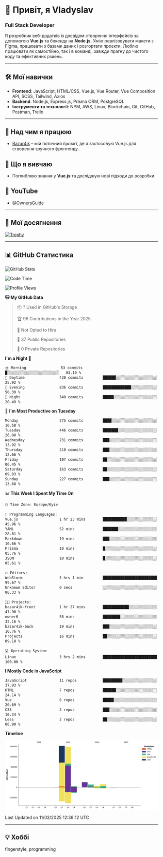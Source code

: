 # 👋 Привіт, я Vladyslav  
### Full Stack Developer  

Я розробник веб-додатків із досвідом створення інтерфейсів за допомогою **Vue.js** та бекенду на **Node.js**. Умію реалізовувати макети з Figma, працювати з базами даних і розгортати проєкти. Люблю працювати як самостійно, так і в команді, завжди прагну до чистого коду та ефективних рішень.

---

## 🛠 Мої навички  
- **Frontend**: JavaScript, HTML/CSS, Vue.js, Vue Router, Vue Composition API, SCSS, Tailwind, Axios  
- **Backend**: Node.js, Express.js, Prisma ORM, PostgreSQL  
- **Інструменти та технології**: NPM, AWS, Linux, Blockchain, Git, GitHub, Postman, Trello  

---

## 🔭 Над чим я працюю  
- [Bazar4ik](https://github.com/owner6/bazar4ik-front) – мій поточний проєкт, де я застосовую Vue.js для створення зручного фронтенду.

## 🌱 Що я вивчаю  
- Поглиблюю знання у **Vue.js** та досліджую нові підходи до розробки.

## 🎥 YouTube  
- [@OwnersGuide](https://www.youtube.com/@OwnersGuide-)
  
---

## 🌟 Мої досягнення  
[![Trophy](https://github-profile-trophy.vercel.app/?username=owner6&theme=default)](https://github.com/ryo-ma/github-profile-trophy)

---

## 📊 GitHub Статистика  
<div align="left">
  <img src="https://github-readme-stats.vercel.app/api?username=owner6&show_icons=true&theme=default" alt="GitHub Stats"/>
</div>

<!--START_SECTION:waka-->
![Code Time](http://img.shields.io/badge/Code%20Time-39%20hrs%2026%20mins-blue)

![Profile Views](http://img.shields.io/badge/Profile%20Views-0-blue)

**🐱 My GitHub Data** 

> 📦 ? Used in GitHub's Storage 
 > 
> 🏆 98 Contributions in the Year 2025
 > 
> 🚫 Not Opted to Hire
 > 
> 📜 37 Public Repositories 
 > 
> 🔑 0 Private Repositories 
 > 
**I'm a Night 🦉** 

```text
🌞 Morning                53 commits          █░░░░░░░░░░░░░░░░░░░░░░░░   03.19 % 
🌆 Daytime                430 commits         ██████░░░░░░░░░░░░░░░░░░░   25.92 % 
🌃 Evening                836 commits         █████████████░░░░░░░░░░░░   50.39 % 
🌙 Night                  340 commits         █████░░░░░░░░░░░░░░░░░░░░   20.49 % 
```
📅 **I'm Most Productive on Tuesday** 

```text
Monday                   275 commits         ████░░░░░░░░░░░░░░░░░░░░░   16.58 % 
Tuesday                  446 commits         ███████░░░░░░░░░░░░░░░░░░   26.88 % 
Wednesday                231 commits         ███░░░░░░░░░░░░░░░░░░░░░░   13.92 % 
Thursday                 210 commits         ███░░░░░░░░░░░░░░░░░░░░░░   12.66 % 
Friday                   107 commits         ██░░░░░░░░░░░░░░░░░░░░░░░   06.45 % 
Saturday                 163 commits         ██░░░░░░░░░░░░░░░░░░░░░░░   09.83 % 
Sunday                   227 commits         ███░░░░░░░░░░░░░░░░░░░░░░   13.68 % 
```


📊 **This Week I Spent My Time On** 

```text
🕑︎ Time Zone: Europe/Kyiv

💬 Programming Languages: 
Vue.js                   1 hr 23 mins        ███████████░░░░░░░░░░░░░░   45.96 % 
YAML                     52 mins             ███████░░░░░░░░░░░░░░░░░░   28.81 % 
Markdown                 19 mins             ███░░░░░░░░░░░░░░░░░░░░░░   10.66 % 
Prisma                   10 mins             █░░░░░░░░░░░░░░░░░░░░░░░░   05.76 % 
JSON                     10 mins             █░░░░░░░░░░░░░░░░░░░░░░░░   05.61 % 

🔥 Editors: 
WebStorm                 3 hrs 1 min         █████████████████████████   99.67 % 
Unknown Editor           0 secs              ░░░░░░░░░░░░░░░░░░░░░░░░░   00.33 % 

🐱‍💻 Projects: 
bazar4ik-front           1 hr 27 mins        ████████████░░░░░░░░░░░░░   47.90 % 
owner6                   58 mins             ████████░░░░░░░░░░░░░░░░░   32.16 % 
bazar4ik-back            19 mins             ███░░░░░░░░░░░░░░░░░░░░░░   10.76 % 
Projects                 16 mins             ██░░░░░░░░░░░░░░░░░░░░░░░   09.18 % 

💻 Operating System: 
Linux                    3 hrs 2 mins        █████████████████████████   100.00 % 
```

**I Mostly Code in JavaScript** 

```text
JavaScript               11 repos            █████████░░░░░░░░░░░░░░░░   37.93 % 
HTML                     7 repos             ██████░░░░░░░░░░░░░░░░░░░   24.14 % 
Vue                      6 repos             █████░░░░░░░░░░░░░░░░░░░░   20.69 % 
CSS                      3 repos             ███░░░░░░░░░░░░░░░░░░░░░░   10.34 % 
Less                     2 repos             ██░░░░░░░░░░░░░░░░░░░░░░░   06.90 % 
```



**Timeline**

![Lines of Code chart](https://raw.githubusercontent.com/owner6/owner6/main/assets/bar_graph.png)


 Last Updated on 11/03/2025 12:36:12 UTC
<!--END_SECTION:waka-->




---

## 💡 Хоббі  
fingerstyle, programming  

